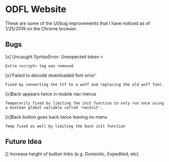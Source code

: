 # ODFL Website

These are some of the UI/bug improvements that I have noticed as of 1/25/2019 on the Chrome browser.

## Bugs

[x] Uncaught SyntaxError: Unexpected token < 

    Extra <script> tag was removed
        
[x]'Failed to decode downloaded font error' 

    Fixed by converting the ttf to a woff and replacing the old woff font.

[x]Back appears twice in mobile nav menus

    Temporarily fixed by limiting the init function to only run once using a boolean global variable called 'navInit'.

[x]Back button goes back twice leaving no menu

    Temp fixed as well by limiting the back init function

## Future Idea

[] Increase height of button links (e.g. Domestic, Expedited, etc)


